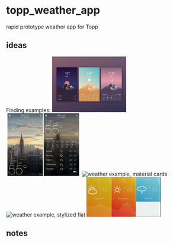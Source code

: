 # topp_weather_app
rapid prototype weather app for Topp

## ideas
Finding examples:
<img src="resources/planning/flat_repeat.png" alt="weather example, flat repeats" style="width: 200px;"/>
<img src="resources/planning/location_oriented.jpg" alt="weather example, location oriented" style="width: 200px;"/>
<img src="resources/planning/resources/planning/material_cards.jpg" alt="weather example, material cards" style="width: 200px;"/>
<img src="resources/planning/resources/planning/stylized_flat.png" alt="weather example, stylized flat" style="width: 200px;"/>
<img src="resources/planning/visualize_cards.png" alt="weather example, visualization cards" style="width: 200px;"/>



## notes
